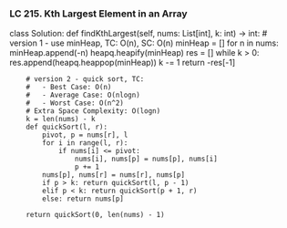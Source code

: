 ### LC 215. Kth Largest Element in an Array
class Solution:
    def findKthLargest(self, nums: List[int], k: int) -> int:
        # version 1 - use minHeap, TC: O(n), SC: O(n)
        minHeap = []
        for n in nums:
            minHeap.append(-n)
        heapq.heapify(minHeap)
        res = []
        while k > 0:
            res.append(heapq.heappop(minHeap))
            k -= 1
        return -res[-1]

        # version 2 - quick sort, TC: 
        #   - Best Case: O(n)
        #   - Average Case: O(nlogn)
        #   - Worst Case: O(n^2)
        # Extra Space Complexity: O(logn)
        k = len(nums) - k
        def quickSort(l, r):
            pivot, p = nums[r], l
            for i in range(l, r):
                if nums[i] <= pivot:
                    nums[i], nums[p] = nums[p], nums[i]
                    p += 1
            nums[p], nums[r] = nums[r], nums[p]
            if p > k: return quickSort(l, p - 1)
            elif p < k: return quickSort(p + 1, r)
            else: return nums[p]
        
        return quickSort(0, len(nums) - 1)